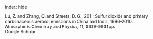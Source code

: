 index: hide

<div class="Citation">

  <div class="Citation-body">
    <div class="Citation-text">Lu, Z. and Zhang, Q. and Streets, D. G., 2011: Sulfur dioxide and primary carbonaceous aerosol emissions in China and India, 1996–2010. <span class="Article-journal">Atmospheric Chemistry and Physics, </span><span class="Article-volume">11, </span>9839-9864pp.</div>
    <div class="Citation-links">
      <div class="CitationLink" data-href="https://scholar.google.com/scholar?q=Sulfur+dioxide+and+primary+carbonaceous+aerosol+emissions+in+China+and+India%2C+1996%E2%80%932010">
        <div class="CitationLink-icon CitationLink-Scholar"></div>
        <div class="CitationLink-text">Google Scholar</div>
      </div>
    </div>
  </div>
</div>


<div class="Citation-copy">

</div>